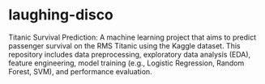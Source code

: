 # laughing-disco
Titanic Survival Prediction: A machine learning project that aims to predict passenger survival on the RMS Titanic using the Kaggle dataset. This repository includes data preprocessing, exploratory data analysis (EDA), feature engineering, model training (e.g., Logistic Regression, Random Forest, SVM), and performance evaluation.
